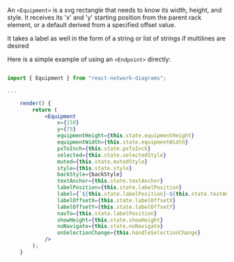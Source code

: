 
An `<Equipment>` is a svg rectangle that needs to know its width, height, and style. It receives its 'x' and 'y' starting position from the parent rack element, or a default derived from a specified offset value.

It takes a label as well in the form of a string or list of strings if multilines are desired

Here is a simple example of using an `<Endpoint>` directly:

```jsx

import { Equipment } from "react-network-diagrams";

...

    render() {
        return (
            <Equipment
                x={150}
                y={75}
                equipmentHeight={this.state.equipmentHeight}
                equipmentWidth={this.state.equipmentWidth}
                pxToInch={this.state.pxToInch}
                selected={this.state.selectedStyle}
                muted={this.state.mutedStyle}
                style={this.state.style}
                backStyle={backStyle}
                textAnchor={this.state.textAnchor}
                labelPosition={this.state.labelPosition}
                label={`${this.state.labelPosition}-${this.state.textAnchor}`}
                labelOffsetX={this.state.labelOffsetX}
                labelOffsetY={this.state.labelOffsetY}
                navTo={this.state.labelPosition}
                showHeight={this.state.showHeight}
                noNavigate={this.state.noNavigate}
                onSelectionChange={this.handleSelectionChange}
            />
        );
    }

```


